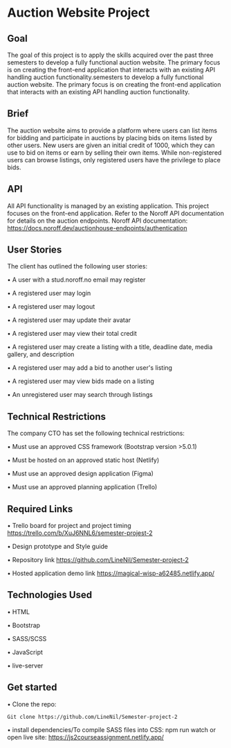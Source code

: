 # Auction Website Project

## Goal
The goal of this project is to apply the skills acquired over the past three semesters to develop a fully functional auction website. The primary focus is on creating the front-end application that interacts with an existing API handling auction functionality.semesters to develop a fully functional auction website. The primary focus is on creating the front-end application that interacts with an existing API handling auction functionality.

## Brief
The auction website aims to provide a platform where users can list items for bidding and participate in auctions by placing bids on items listed by other users. New users are given an initial credit of 1000, which they can use to bid on items or earn by selling their own items. While non-registered users can browse listings, only registered users have the privilege to place bids.

## API
All API functionality is managed by an existing application. This project focuses on the front-end application.
Refer to the Noroff API documentation for details on the auction endpoints.
Noroff API documentation: https://docs.noroff.dev/auctionhouse-endpoints/authentication

## User Stories
The client has outlined the following user stories:

•	A user with a stud.noroff.no email may register

•	A registered user may login

•	A registered user may logout

•	A registered user may update their avatar

•	A registered user may view their total credit

•	A registered user may create a listing with a title, deadline date, media gallery, and description

•	A registered user may add a bid to another user's listing

•	A registered user may view bids made on a listing

•	An unregistered user may search through listings

## Technical Restrictions
The company CTO has set the following technical restrictions:

•	Must use an approved CSS framework (Bootstrap version >5.0.1)

•	Must be hosted on an approved static host (Netlify)

•	Must use an approved design application (Figma)

•	Must use an approved planning application (Trello)


## Required Links
•	Trello board for project and project timing
https://trello.com/b/XuJ6NNL6/semester-projest-2

•	Design prototype and Style guide


•	Repository link
https://github.com/LineNil/Semester-project-2

•	Hosted application demo link
https://magical-wisp-a62485.netlify.app/


## Technologies Used
•	HTML

•	Bootstrap

•	SASS/SCSS

•	JavaScript

•	live-server


## Get started
•	Clone the repo:

	Git clone https://github.com/LineNil/Semester-project-2
    
•	install dependencies/To compile SASS files into CSS:
   npm run watch
   or open live site: 
   https://js2courseassignment.netlify.app/

